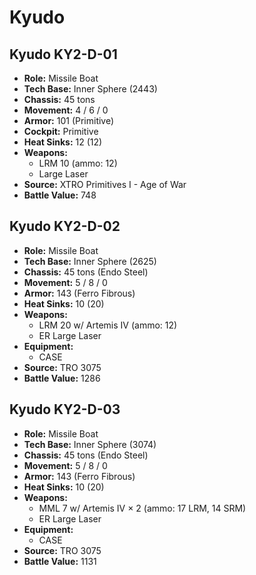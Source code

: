# Kyudo
## Kyudo KY2-D-01
- **Role:** Missile Boat
- **Tech Base:** Inner Sphere (2443)
- **Chassis:** 45 tons
- **Movement:** 4 / 6 / 0
- **Armor:** 101 (Primitive)
- **Cockpit:** Primitive
- **Heat Sinks:** 12 (12)
- **Weapons:**
  - LRM 10 (ammo: 12)
  - Large Laser
- **Source:** XTRO Primitives I - Age of War
- **Battle Value:** 748

## Kyudo KY2-D-02
- **Role:** Missile Boat
- **Tech Base:** Inner Sphere (2625)
- **Chassis:** 45 tons (Endo Steel)
- **Movement:** 5 / 8 / 0
- **Armor:** 143 (Ferro Fibrous)
- **Heat Sinks:** 10 (20)
- **Weapons:**
  - LRM 20 w/ Artemis IV (ammo: 12)
  - ER Large Laser
- **Equipment:**
  - CASE
- **Source:** TRO 3075
- **Battle Value:** 1286

## Kyudo KY2-D-03
- **Role:** Missile Boat
- **Tech Base:** Inner Sphere (3074)
- **Chassis:** 45 tons (Endo Steel)
- **Movement:** 5 / 8 / 0
- **Armor:** 143 (Ferro Fibrous)
- **Heat Sinks:** 10 (20)
- **Weapons:**
  - MML 7 w/ Artemis IV × 2 (ammo: 17 LRM, 14 SRM)
  - ER Large Laser
- **Equipment:**
  - CASE
- **Source:** TRO 3075
- **Battle Value:** 1131

